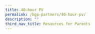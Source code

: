 ```yaml
---
title: 40–hour PV
permalink: /hgp-partners/40-hour-pv/
description: ""
third_nav_title: Resources for Parents
---
```

